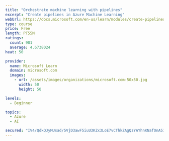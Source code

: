 ```yaml
---
title: "Orchestrate machine learning with pipelines"
excerpt: "Create pipelines in Azure Machine Learning"
webUrl: https://docs.microsoft.com/en-us/learn/modules/create-pipelines-in-aml/
type: course
price: Free
length: PT55M
ratings:
  count: 981
  average: 4.6738024
heat: 50

provider:
  name: Microsoft Learn
  domain: microsoft.com
  images:
    - url: /assets/images/organizations/microsoft.com-50x50.jpg
      width: 50
      height: 50

levels:
  - Beginner

topics:
  - Azure
  - AI

secured: "IV4/QdkQJyMUsad/5VjD3awF5iuU3KZx3LoE7vCThkZAgQzYAYhnKNafOnA51mhNjT45uqyP7jINN1HSoEjzDoUHnozfQ9HK+gV2+eJ/lnNWjaQiQRCz3njts8RgoNIkkT6nN+ClYrHUsdvxB6SNbFUwimp7C/HDh7AwlafU5mVRl5hdQHr7EbmY5MBk0PDb+bkMeR89mFM9bp/gfr7DwI424Cz4nFURwLTU+u+97nOUd5JVjA/rAt+usb56fPzOoHCQTFZGs3PuaI8625YnSgj1V357A2L3TIP3nVrbCu5W4Ma7t8MXhV546NENXkyXuX6PzZUmGjOhN2p5w4EOYjd2j1bDMrxL6XnHQ4pgK7qKCSnrxeHPf7aOB+ZUAc3mPNKxrWPMeC0rxR7n1/NP+PxRUEzdR/hz8zZXip/C8RQ=;wCiYqlQiLNt+rxVxq4E5Hg=="
---
```


